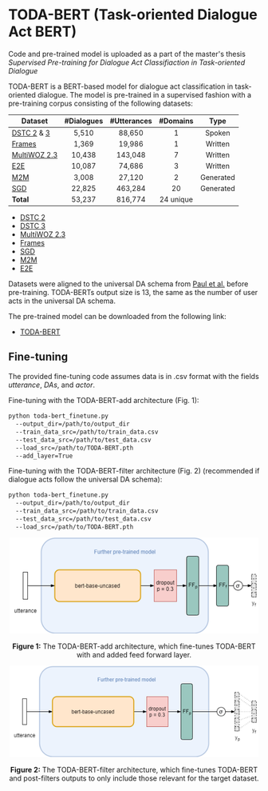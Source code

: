 # TODA-BERT (Task-oriented Dialogue Act BERT)
Code and pre-trained model is uploaded as a part of the master's thesis *Supervised Pre-training for Dialogue Act Classifiaction in Task-oriented Dialogue*

TODA-BERT is a BERT-based model for dialogue act classification in task-oriented dialogue. The model is pre-trained in a supervised fashion with a pre-training corpus consisting of the following datasets: 

| **Dataset** | **#Dialogues** | **#Utterances**  | **#Domains** | **Type** |
| ----------- |:--------------:|:----------------:|:------------:|:--------:|
| [DSTC 2](https://www.aclweb.org/anthology/W14-4337.pdf) & [3](https://www.microsoft.com/en-us/research/wp-content/uploads/2016/02/write_up.pdf) | 5,510 | 88,650 | 1 | Spoken |
| [Frames](https://www.aclweb.org/anthology/W17-5526v2.pdf) | 1,369 | 19,986 | 1 | Written |
| [MultiWOZ 2.3](https://arxiv.org/pdf/2010.05594.pdf) | 10,438 | 143,048 | 7 | Written |
| [E2E](https://arxiv.org/pdf/1807.11125.pdf) | 10,087 | 74,686 | 3 | Written |
| [M2M](https://arxiv.org/pdf/1801.04871.pdf) | 3,008 | 27,120 | 2 | Generated |
| [SGD](https://arxiv.org/pdf/1909.05855.pdf) | 22,825 | 463,284 | 20 | Generated |
| **Total** | 53,237 | 816,774 | 24 unique |  |

- [DSTC 2](https://www.aclweb.org/anthology/W14-4337.pdf)
- [DSTC 3](https://www.microsoft.com/en-us/research/wp-content/uploads/2016/02/write_up.pdf)
- [MultiWOZ 2.3](https://arxiv.org/pdf/2010.05594.pdf)
- [Frames](https://www.aclweb.org/anthology/W17-5526v2.pdf) 
- [SGD](https://arxiv.org/pdf/1909.05855.pdf)
- [M2M](https://arxiv.org/pdf/1801.04871.pdf)
- [E2E](https://arxiv.org/pdf/1807.11125.pdf)

Datasets were aligned to the universal DA schema from [Paul et al.](https://arxiv.org/pdf/1907.03020.pdf) before pre-training. TODA-BERTs output size is 13, the same as the number of user acts in the universal DA schema.

The pre-trained model can be downloaded from the following link:
- [TODA-BERT](https://drive.google.com/file/d/1GB7yPYhvOAli_10Dt7OE0mgubFfwWfr2/view?usp=sharing)

## Fine-tuning
The provided fine-tuning code assumes data is in .csv format with the fields *utterance*, *DAs*, and *actor*.

Fine-tuning with the TODA-BERT-add architecture (Fig. 1):
```shell
python toda-bert_finetune.py
  --output_dir=/path/to/output_dir
  --train_data_src=/path/to/train_data.csv
  --test_data_src=/path/to/test_data.csv
  --load_src=/path/to/TODA-BERT.pth
  --add_layer=True
```

Fine-tuning with the TODA-BERT-filter architecture (Fig. 2) (recommended if dialogue acts follow the universal DA schema):
```shell
python toda-bert_finetune.py
  --output_dir=/path/to/output_dir
  --train_data_src=/path/to/train_data.csv
  --test_data_src=/path/to/test_data.csv
  --load_src=/path/to/TODA-BERT.pth
```
<p align="center">
  <img src="/figures/TODA-BERT-add.png" alt="TODA-BERT-add architecture" width="500"/>
</p>

<p align="center"><b>Figure 1:</b> The TODA-BERT-add architecture, which fine-tunes TODA-BERT with and added feed forward layer.</p>

<p align="center">
  <img src="/figures/TODA-BERT-filter.png" alt="TODA-BERT-filter architecture" width="500"/>
</p>

<p align="center"><b>Figure 2:</b> The TODA-BERT-filter architecture, which fine-tunes TODA-BERT and post-filters outputs to only include those relevant for the target dataset.</p>
